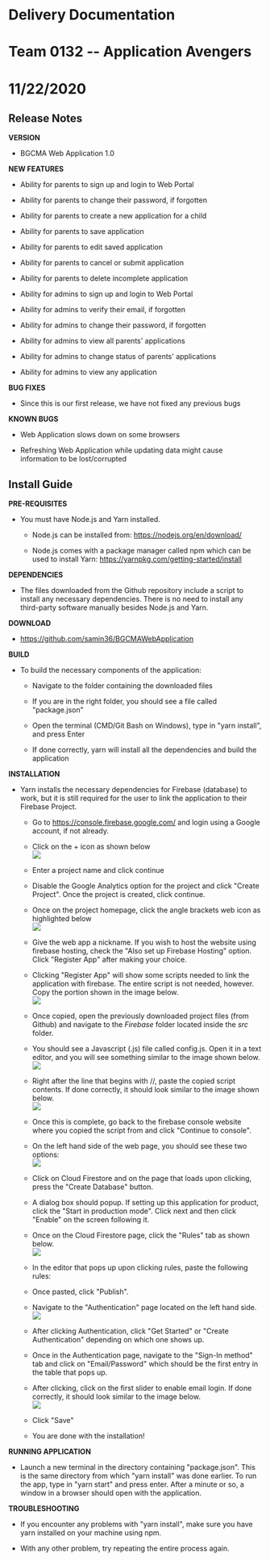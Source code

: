 # Delivery Documentation

# Team 0132 -- Application Avengers

# 11/22/2020

## Release Notes

**VERSION**

-   BGCMA Web Application 1.0

**NEW FEATURES**

-   Ability for parents to sign up and login to Web Portal

-   Ability for parents to change their password, if forgotten

-   Ability for parents to create a new application for a child

-   Ability for parents to save application

-   Ability for parents to edit saved application

-   Ability for parents to cancel or submit application

-   Ability for parents to delete incomplete application

-   Ability for admins to sign up and login to Web Portal

-   Ability for admins to verify their email, if forgotten

-   Ability for admins to change their password, if forgotten

-   Ability for admins to view all parents' applications

-   Ability for admins to change status of parents' applications

-   Ability for admins to view any application

**BUG FIXES**

-   Since this is our first release, we have not fixed any previous bugs

**KNOWN BUGS**

-   Web Application slows down on some browsers

-   Refreshing Web Application while updating data might cause
    information to be lost/corrupted

## Install Guide

**PRE-REQUISITES**

-   You must have Node.js and Yarn installed.

    -   Node.js can be installed from: <https://nodejs.org/en/download/>

    -   Node.js comes with a package manager called npm which can be
        used to install Yarn:
        <https://yarnpkg.com/getting-started/install>

**DEPENDENCIES**

-   The files downloaded from the Github repository include a script to
    install any necessary dependencies. There is no need to install any
    third-party software manually besides Node.js and Yarn.

**DOWNLOAD**

-   <https://github.com/samin36/BGCMAWebApplication>

**BUILD**

-   To build the necessary components of the application:

    -   Navigate to the folder containing the downloaded files

    -   If you are in the right folder, you should see a file called
        "package.json"

    -   Open the terminal (CMD/Git Bash on Windows), type in "yarn
        install", and press Enter

    -   If done correctly, yarn will install all the dependencies and
        build the application

**INSTALLATION**

-   Yarn installs the necessary dependencies for Firebase (database) to
    work, but it is still required for the user to link the application
    to their Firebase Project.

    -   Go to <https://console.firebase.google.com/> and login using a
        Google account, if not already.

    -   Click on the + icon as shown below\
        ![](media/image1.png)

    -   Enter a project name and click continue

    -   Disable the Google Analytics option for the project and click
        "Create Project". Once the project is created, click continue.

    -   Once on the project homepage, click the angle brackets web icon
        as highlighted below\
        ![](media/image2.png)

    -   Give the web app a nickname. If you wish to host the website
        using firebase hosting, check the "Also set up Firebase Hosting"
        option. Click "Register App" after making your choice.

    -   Clicking "Register App" will show
        some scripts needed to link the application with firebase. The
        entire script is not needed, however. Copy the portion shown in
        the image below.\
        ![](media/image3.png)

    -   Once copied, open the previously downloaded project files (from
        Github) and navigate to the *Firebase* folder located inside the
        *src* folder.

    -   You should see a Javascript (.js) file called config.js. Open it
        in a text editor, and you will see something similar to the
        image shown below.\
        ![](media/image4.png)

    -   Right after the line that begins with //, paste the copied
        script contents. If done correctly, it should look similar to
        the image shown below.\
        ![](media/image5.png)

    -   Once this is complete, go back to the firebase console website
        where you copied the script from and click "Continue to
        console".

    -   On the left hand side of the web page, you should see these two
        options:\
        ![](media/image6.png)

    -   Click on Cloud Firestore and on the page that loads upon
        clicking, press the "Create Database" button.

    -   A dialog box should popup. If setting up this application for
        product, click the "Start in production mode". Click next and
        then click "Enable" on the screen following it.

    -   Once on the Cloud Firestore page, click the "Rules" tab as shown
        below.\
        ![](media/image7.png)

    -   In the editor that pops up upon clicking rules, paste the
        following rules:

    -   Once pasted, click "Publish".

    -   Navigate to the "Authentication" page located on the left hand
        side.\
        ![](media/image8.png)

    -   After clicking Authentication, click "Get Started" or "Create
        Authentication" depending on which one shows up.

    -   Once in the Authentication page, navigate to the "Sign-In
        method" tab and click on "Email/Password" which should be the
        first entry in the table that pops up.

    -   After clicking, click on the first
        slider to enable email login. If done correctly, it should look
        similar to the image below.\
        ![](media/image9.png)

    -   Click "Save"

    -   You are done with the installation!

**RUNNING APPLICATION**

-   Launch a new terminal in the directory containing "package.json".
    This is the same directory from which "yarn install" was done
    earlier. To run the app, type in "yarn start" and press enter. After
    a minute or so, a window in a browser should open with the
    application.

**TROUBLESHOOTING**

-   If you encounter any problems with "yarn install", make sure you
    have yarn installed on your machine using npm.

-   With any other problem, try repeating the entire process again.
